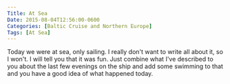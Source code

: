 ```yaml
---
Title: At Sea
Date: 2015-08-04T12:56:00-0600
Categories: [Baltic Cruise and Northern Europe]
Tags: [At Sea]
---
```


Today we were at sea, only sailing. I really don't want to write all about it,
so I won't. I will tell you that it was fun. Just combine what I've described to
you about the last few evenings on the ship and add some swimming to that and
you have a good idea of what happened today.
